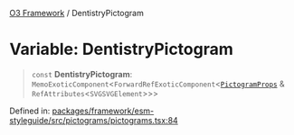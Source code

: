 [O3 Framework](../API.md) / DentistryPictogram

# Variable: DentistryPictogram

> `const` **DentistryPictogram**: `MemoExoticComponent`\<`ForwardRefExoticComponent`\<[`PictogramProps`](../type-aliases/PictogramProps.md) & `RefAttributes`\<`SVGSVGElement`\>\>\>

Defined in: [packages/framework/esm-styleguide/src/pictograms/pictograms.tsx:84](https://github.com/openmrs/openmrs-esm-core/blob/main/packages/framework/esm-styleguide/src/pictograms/pictograms.tsx#L84)
